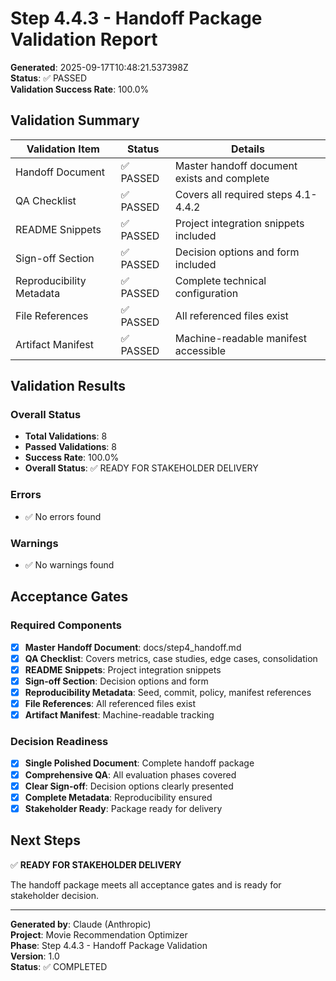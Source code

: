 # Step 4.4.3 - Handoff Package Validation Report

**Generated**: 2025-09-17T10:48:21.537398Z  
**Status**: ✅ PASSED  
**Validation Success Rate**: 100.0%

## Validation Summary

| Validation Item | Status | Details |
|----------------|--------|---------|
| Handoff Document | ✅ PASSED | Master handoff document exists and complete |
| QA Checklist | ✅ PASSED | Covers all required steps 4.1-4.4.2 |
| README Snippets | ✅ PASSED | Project integration snippets included |
| Sign-off Section | ✅ PASSED | Decision options and form included |
| Reproducibility Metadata | ✅ PASSED | Complete technical configuration |
| File References | ✅ PASSED | All referenced files exist |
| Artifact Manifest | ✅ PASSED | Machine-readable manifest accessible |

## Validation Results

### Overall Status
- **Total Validations**: 8
- **Passed Validations**: 8
- **Success Rate**: 100.0%
- **Overall Status**: ✅ READY FOR STAKEHOLDER DELIVERY

### Errors
- ✅ No errors found

### Warnings
- ✅ No warnings found

## Acceptance Gates

### Required Components
- [x] **Master Handoff Document**: docs/step4_handoff.md
- [x] **QA Checklist**: Covers metrics, case studies, edge cases, consolidation
- [x] **README Snippets**: Project integration snippets
- [x] **Sign-off Section**: Decision options and form
- [x] **Reproducibility Metadata**: Seed, commit, policy, manifest references
- [x] **File References**: All referenced files exist
- [x] **Artifact Manifest**: Machine-readable tracking

### Decision Readiness
- [x] **Single Polished Document**: Complete handoff package
- [x] **Comprehensive QA**: All evaluation phases covered
- [x] **Clear Sign-off**: Decision options clearly presented
- [x] **Complete Metadata**: Reproducibility ensured
- [x] **Stakeholder Ready**: Package ready for delivery

## Next Steps

✅ **READY FOR STAKEHOLDER DELIVERY**

The handoff package meets all acceptance gates and is ready for stakeholder decision.

---

**Generated by**: Claude (Anthropic)  
**Project**: Movie Recommendation Optimizer  
**Phase**: Step 4.4.3 - Handoff Package Validation  
**Version**: 1.0  
**Status**: ✅ COMPLETED

